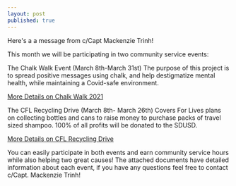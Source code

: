 ```yaml
---
layout: post
published: true
---
```

Here's a a message from c/Capt Mackenzie Trinh!

This month we will be participating in two community service events:

The Chalk Walk Event (March 8th-March 31st)
The purpose of this project is to spread positive messages using chalk, and help destigmatize mental health, while maintaining a Covid-safe environment.

[More Details on Chalk Walk 2021](https://docs.google.com/document/d/1bvFvpxcIXEcAG2mmSrBv0h-9bQIM6eAA1YAjw-CBSh4/edit?fbclid=IwAR2nKiHsj9CdGIKdO3a8N_TqWCC7Jc3QnT_l2cWv6WRSv36nQv-mHMqsbio)

The CFL Recycling Drive (March 8th- March 26th)
Covers For Lives plans on collecting bottles and cans to raise money to purchase packs of travel sized shampoo. 100% of all profits will be donated to the SDUSD.

[More Details on CFL Recycling Drive](https://docs.google.com/document/d/1bVW0G3LGH-_kHoYC_PBSGQyhywvqeH5Gq_qAHF3ViQ4/edit?fbclid=IwAR0JFe2jJDjdjTx79znr6-vyAABPW8GRBuncMGpX-XRB0mAA52bzTF3aJgI)

You can easily participate in both events and earn community service hours while also helping two great causes! The attached documents have detailed information about each event, if you have any questions feel free to contact c/Capt. Mackenzie Trinh!
